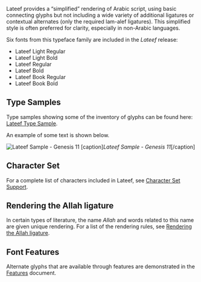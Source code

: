 
Lateef provides a &#x201c;simplified&#x201d; rendering of Arabic script, using basic connecting glyphs but not including a wide variety of additional ligatures or contextual alternates (only the required lam-alef ligatures). This simplified style is often preferred for clarity, especially in non-Arabic languages.

Six fonts from this typeface family are included in the *Lateef* release:

- Lateef Light Regular
- Lateef Light Bold
- Lateef Regular
- Lateef Bold
- Lateef Book Regular
- Lateef Book Bold



## Type Samples

Type samples showing some of the inventory of glyphs can be found here: 
[Lateef Type Sample](sample).

An example of some text is shown below. 

<img class='fullsize' alt='Lateef Sample - Genesis 11' src='https://software.sil.org/lateef/wp-content/uploads/sites/30/2017/03/LateefGen11_LO.png' />
[caption]<em>Lateef Sample - Genesis 11</em>[/caption]

## Character Set

For a complete list of characters included in Lateef, see [Character Set Support](charset).

## Rendering the Allah ligature

In certain types of literature, the name *Allah* and words related to this name are given unique rendering. For a list of the rendering rules, see [Rendering the Allah ligature](allah).


## Font Features

Alternate glyphs that are available through features are demonstrated in the [Features](features) document. 
